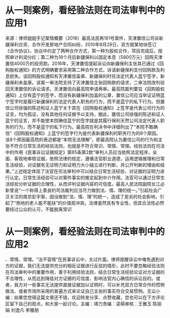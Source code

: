 # 从一则案例，看经验法则在司法审判中的应用1

来源：律师姐姐手记案情概要（2018）最高法民再161号案件，天津置信公司诉新疆保利合资、合作开发房地产合同纠纷，2010年8月28日，双方就某地块签订《合作协议》，协议中约定了两种合作方式，第一种为股权合作，项目完成后，按照审计利润分红；第二种为18个月后新疆保利以固定本息（5800万元）回购天津置信4000万的投资款。2016年，天津置信提起诉讼向新疆保利主张其已通过《回购股权通知》的方式明确要求采用第二种合作方式，诉请新疆保利支付回购款及利息损失。该回购股权通知有天津置信盖章、新疆保利时任法定代表人蓝宁签字，新疆保利未盖章。该案一审法院支持了天津置信主张回购款的请求，二审法院改判驳回天津置信的诉讼请求。天津置信向最高院申请再审。最高院裁判要旨《回购股权通知》上仅有蓝宁的签字，而没有新疆保利加盖的公章，置信公司应当举证证明蓝宁签字时是履行新疆保利的法定代表人职务的行为，而不是蓝宁的私下行为。但置信公司徐强的陈述和证人蓝宁关于其在《回购股权通知》上签字是代表公司行为的证言，均为孤证，没有其他任何证据予以支持，据此，置信公司徐强的陈述和证人蓝宁的证言，并不能使本院确信蓝宁的签字就是其履行保利天然公司法定代表人职务的行为，而不是蓝宁的私下行为。最高院在判决书中详细列出了“本院不敢确信”《回购股权通知》上蓝宁的签字行为是代表新疆保利的职务行为的8个原因。该8个原因最高院的表述都是“本院无法理解”，即最高院认为置信公司的行为和主张不符合日常生活的经验法则，也就是不符合常识、常情、常理。经验法则在司法中的作用《民事诉讼证据规定》第85条第2款“审判人员应当依照法定程序，全面、客观地审核证据，依照法律的规定，遵循法官职业道德，运用逻辑推理和日常生活经验，对证据有无证明力和证明力大小独立进行判断，并公开判断的理由和结果。”上述规定体现了法官在司法审判中可以结合日常生活经验，对证据的证明力进行认定。日常生活经验可以对案件事实的推定起到中介作用。法官可以通过日常生活经验分析证据的合理性，从而评判证据内容的可信度。最高人民法院副院长江必新曾说“一个称得上善良的司法裁判应当尽力做到法、情、理的统一。”引起社会广泛关注的南京彭宇案，因没做到“法、情、理”的统一，造成了恶劣的社会影响，引起了“倒地的老人能不能扶”的价值观冲突。法律虽然具有专业性，但其合法性必然要经过公众的认可，不能脱离常识

# 从一则案例，看经验法则在司法审判中的应用2

、常情、常理。“法不容情”在民事诉讼中，太过片面。律师提醒诉讼中难免遇到对方的证据，我们无法提供充分的相反证据进行反驳的情形，此时不要忽略经验法则在司法审判中的重要作用，善于利用经验法则，结合日常生活经验论证对方证据的不合理性，从而达到降低对方证据的可信度、影响法官内心确信的诉讼目的。或者，我方对一些事实无法提供直接证据加以证明时，可以补充双方日常合作的惯例做法、或者市场所采用的普遍方式来论证自己主张的事实符合交易惯例。无讼小编：如果您觉得这篇文章还不错，欢迎转发分享、点赞收藏，您也可以在下方评论区留下自己的观点，和大家一起讨论。主编：靖力责编：梁萌审核：王雅玉 陈丽娟 刘逸凡 李雅朋

